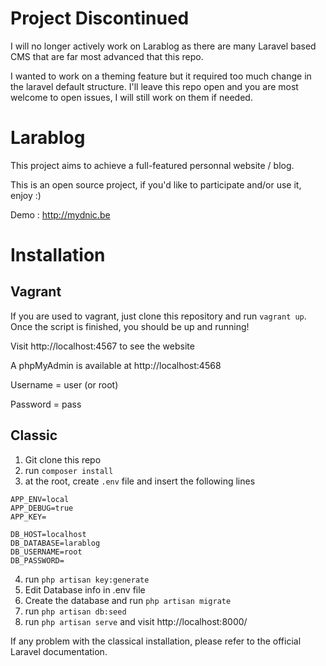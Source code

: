 # Project Discontinued

I will no longer actively work on Larablog as there are many Laravel based CMS that are far most advanced that this repo.

I wanted to work on a theming feature but it required too much change in the laravel default structure. I'll leave this repo open and you are most welcome to open issues, I will still work on them if needed.

# Larablog

This project aims to achieve a full-featured personnal website / blog.

This is an open source project, if you'd like to participate and/or use it, enjoy :)

Demo : http://mydnic.be

# Installation
## Vagrant
If you are used to vagrant, just clone this repository and run <code>vagrant up</code>.
Once the script is finished, you should be up and running!

Visit http://localhost:4567 to see the website

A phpMyAdmin is available at http://localhost:4568

Username = user (or root)

Password = pass

## Classic
1. Git clone this repo
2. run <code>composer install</code>
3. at the root, create <code>.env</code> file and insert the following lines

```
APP_ENV=local
APP_DEBUG=true
APP_KEY=

DB_HOST=localhost
DB_DATABASE=larablog
DB_USERNAME=root
DB_PASSWORD=

```

4. run <code>php artisan key:generate</code>
5. Edit Database info in .env file
6. Create the database and run <code>php artisan migrate</code>
7. run <code>php artisan db:seed</code>
7. run <code>php artisan serve</code> and visit http://localhost:8000/

If any problem with the classical installation, please refer to the official Laravel documentation.
